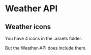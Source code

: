 # Weather API

## Weather icons

You have 4 icons in the .assets folder.

But the Weather-API does include them.
